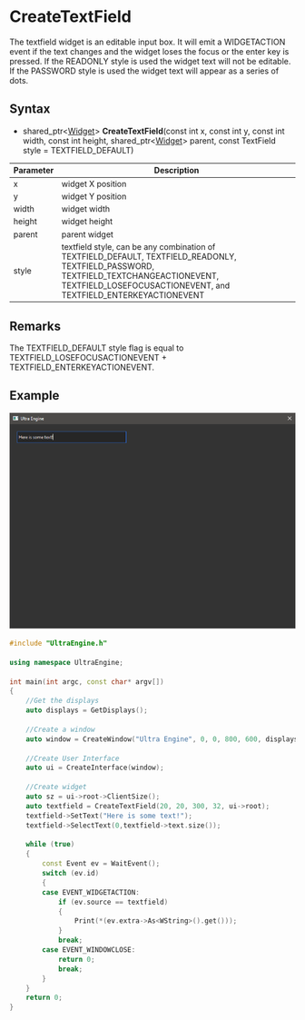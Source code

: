 # CreateTextField

The textfield widget is an editable input box. It will emit a WIDGETACTION event if the text changes and the widget loses the focus or the enter key is pressed. If the READONLY style is used the widget text will not be editable. If the PASSWORD style is used the widget text will appear as a series of dots.

## Syntax

- shared_ptr<[Widget](Widget.md)\> **CreateTextField**(const int x, const int y, const int width, const int height, shared_ptr<[Widget](Widget.md)\> parent, const TextField style = TEXTFIELD_DEFAULT)

| Parameter | Description |
| --- | --- |
| x | widget X position |
| y | widget Y position |
| width | widget width |
| height | widget height |
| parent | parent widget |
| style | textfield style, can be any combination of TEXTFIELD_DEFAULT, TEXTFIELD_READONLY, TEXTFIELD_PASSWORD, TEXTFIELD_TEXTCHANGEACTIONEVENT, TEXTFIELD_LOSEFOCUSACTIONEVENT, and TEXTFIELD_ENTERKEYACTIONEVENT |

## Remarks

The TEXTFIELD_DEFAULT style flag is equal to TEXTFIELD_LOSEFOCUSACTIONEVENT + TEXTFIELD_ENTERKEYACTIONEVENT.

## Example

![](https://github.com/Leadwerks/Documentation/raw/master/Images/CreateTextField.png)

```c++
#include "UltraEngine.h"

using namespace UltraEngine;

int main(int argc, const char* argv[])
{
    //Get the displays
    auto displays = GetDisplays();

    //Create a window
    auto window = CreateWindow("Ultra Engine", 0, 0, 800, 600, displays[0]);

    //Create User Interface
    auto ui = CreateInterface(window);

    //Create widget
    auto sz = ui->root->ClientSize();
    auto textfield = CreateTextField(20, 20, 300, 32, ui->root);
    textfield->SetText("Here is some text!");
    textfield->SelectText(0,textfield->text.size());

    while (true)
    {
        const Event ev = WaitEvent();
        switch (ev.id)
        {
        case EVENT_WIDGETACTION:
            if (ev.source == textfield)
            {
                Print(*(ev.extra->As<WString>().get()));
            }
            break;        
        case EVENT_WINDOWCLOSE:
            return 0;
            break;
        }
    }
    return 0;
}
```
